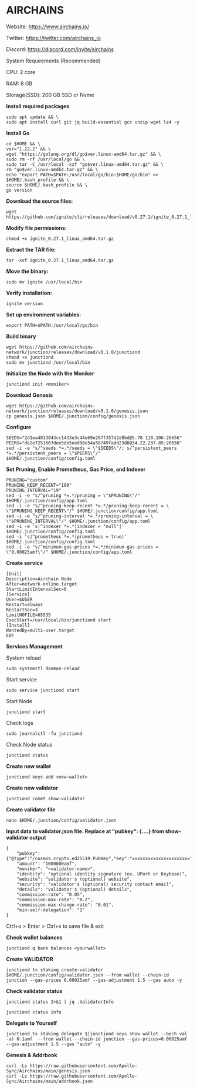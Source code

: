 # AIRCHAINS

Website: https://www.airchains.io/

Twitter: https://twitter.com/airchains_io

Discord: https://discord.com/invite/airchains

System Requirements (Recommended)

CPU: 2 core

RAM: 8 GB

Storage(SSD): 200 GB SSD or Nvme

**Install required packages**
```
sudo apt update && \
sudo apt install curl git jq build-essential gcc unzip wget lz4 -y
```

**Install Go**
```
cd $HOME && \
ver="1.22.2" && \
wget "https://golang.org/dl/go$ver.linux-amd64.tar.gz" && \
sudo rm -rf /usr/local/go && \
sudo tar -C /usr/local -xzf "go$ver.linux-amd64.tar.gz" && \
rm "go$ver.linux-amd64.tar.gz" && \
echo "export PATH=$PATH:/usr/local/go/bin:$HOME/go/bin" >> $HOME/.bash_profile && \
source $HOME/.bash_profile && \
go version
```
**Download the source files:**
```
wget https://github.com/ignite/cli/releases/download/v0.27.1/ignite_0.27.1_linux_amd64.tar.gz
```

**Modify file permissions:**
```
chmod +x ignite_0.27.1_linux_amd64.tar.gz
```

**Extract the TAR file:**
```
tar -xvf ignite_0.27.1_linux_amd64.tar.gz
```

**Move the binary:**
```
sudo mv ignite /usr/local/bin
```

**Verify installation:**
```
ignite version
```

**Set up environment variables:**
```
export PATH=$PATH:/usr/local/go/bin
```

**Build binary**
```
wget https://github.com/airchains-network/junction/releases/download/v0.1.0/junctiond
chmod +x junctiond
sudo mv junctiond /usr/local/bin
```

**Initialize the Node with the Moniker**
```
junctiond init <moniker>
```

**Download Genesis**
```
wget https://github.com/airchains-network/junction/releases/download/v0.1.0/genesis.json
cp genesis.json $HOME/.junction/config/genesis.json
```

**Configure**
```
SEEDS="2d1ea4833843cc1433e3c44e69e297f357d2d8bd@5.78.118.106:26656"
PEERS="de2e7251667dee5de5eed98e54a58749fadd23d8@34.22.237.85:26656"
sed -i -e "s/^seeds *=.*/seeds = \"$SEEDS\"/; s/^persistent_peers *=.*/persistent_peers = \"$PEERS\"/" $HOME/.junction/config/config.toml
```

**Set Pruning, Enable Prometheus, Gas Price, and Indexer**
```
PRUNING="custom"
PRUNING_KEEP_RECENT="100"
PRUNING_INTERVAL="19"
sed -i -e "s/^pruning *=.*/pruning = \"$PRUNING\"/" $HOME/.junction/config/app.toml
sed -i -e "s/^pruning-keep-recent *=.*/pruning-keep-recent = \
\"$PRUNING_KEEP_RECENT\"/" $HOME/.junction/config/app.toml
sed -i -e "s/^pruning-interval *=.*/pruning-interval = \
\"$PRUNING_INTERVAL\"/" $HOME/.junction/config/app.toml
sed -i -e 's|^indexer *=.*|indexer = "null"|' $HOME/.junction/config/config.toml
sed -i 's|^prometheus *=.*|prometheus = true|' $HOME/.junction/config/config.toml
sed -i -e "s/^minimum-gas-prices *=.*/minimum-gas-prices = \"0.00025amf\"/" $HOME/.junction/config/app.toml
```

**Create service**
```sudo tee /etc/systemd/system/junctiond.service > /dev/null << EOF
[Unit]
Description=Airchain Node
After=network-online.target
StartLimitIntervalSec=0
[Service]
User=$USER
Restart=always
RestartSec=3
LimitNOFILE=65535
ExecStart=/usr/local/bin/junctiond start
[Install]
WantedBy=multi-user.target
EOF
```

**Services Management**

System reload
```
sudo systemctl daemon-reload
```

Start service
```
sudo service junctiond start
```

Start Node
```
junctiond start
```

Check logs
```
sudo journalctl -fu junctiond
```

Check Node status
```
junctiond status
```

**Create new wallet**
```
junctiond keys add <new-wallet>
```

**Create new validator**
```
junctiond comet show-validator
```

**Create validator file**
```
nano $HOME/.junction/config/validator.json
```

**Input data to validator.json file. Replace at "pubkey": {....} from show-validator output**
```
{
	"pubkey": {"@type":"/cosmos.crypto.ed25519.PubKey","key":"xxxxxxxxxxxxxxxxxxxxx="},
	"amount": "1000000amf",
	"moniker": "<validator-name>",
	"identity": "optional identity signature (ex. UPort or Keybase)",
	"website": "validator's (optional) website",
	"security": "validator's (optional) security contact email",
	"details": "validator's (optional) details",
	"commission-rate": "0.05",
	"commission-max-rate": "0.2",
	"commission-max-change-rate": "0.01",
	"min-self-delegation": "1"
}
```
Ctrl+o > Enter > Ctrl+x to save file & exit

**Check wallet balances**
```
junctiond q bank balances <yourwallet>
```

**Create VALIDATOR**
```
junctiond tx staking create-validator $HOME/.junction/config/validator.json --from wallet --chain-id junction --gas-prices 0.00025amf --gas-adjustment 1.5 --gas auto -y
```

**Check validator status**
```
junctiond status 2>&1 | jq .ValidatorInfo
```

```
junctiond status info
```

**Delegate to Yourself**
```
junctiond tx staking delegate $(junctiond keys show wallet --bech val -a) 0.1amf  --from wallet --chain-id junction --gas-prices=0.00025amf  --gas-adjustment 1.5 --gas "auto" -y 
```

**Genesis & Addrbook**
```
curl -Ls https://raw.githubusercontent.com/Apollo-Sync/Airchains/main/genesis.json
curl -Ls https://raw.githubusercontent.com/Apollo-Sync/Airchains/main/addrbook.json
```







